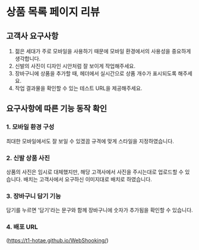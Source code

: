 # 상품 목록 페이지 리뷰

## 고객사 요구사항

1. 젊은 세대가 주로 모바일을 사용하기 때문에 모바일 환경에서의 사용성을 중요하게 생각합니다.
2. 신발의 사진이 디자인 시안처럼 잘 보이게 작업해주세요.
3. 장바구니에 상품을 추가할 때, 헤더에서 실시간으로 상품 개수가 표시되도록 해주세요.
4. 작업 결과물을 확인할 수 있는 테스트 URL을 제공해주세요.

## 요구사항에 따른 기능 동작 확인

### 1. 모바일 환경 구성

최대한 모바일에서도 잘 보일 수 있겠끔 규격에 맞게 스타일을 지정하였습니다.

### 2. 신발 상품 사진

상품의 사진은 임시로 대체했지만,
해당 고객사에서 사진을 주시는대로 업로드할 수 있습니다.
배치는 고객사에서 요구하신 이미지대로 배치로 하였습니다.

### 3. 장바구니 담기 기능

담기를 누르면 '담기'라는 문구와 함께 장바구니에 숫자가 추가됨을 확인할 수 있습니다.

### 4. 배포 URL

(https://t1-hotae.github.io/WebShooking/)

